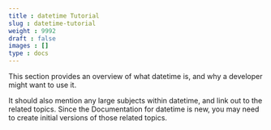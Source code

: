 ```yaml
---
title : datetime Tutorial
slug : datetime-tutorial
weight : 9992
draft : false
images : []
type : docs
---
```


This section provides an overview of what datetime is, and why a developer might want to use it.

It should also mention any large subjects within datetime, and link out to the related topics.  Since the Documentation for datetime is new, you may need to create initial versions of those related topics.

